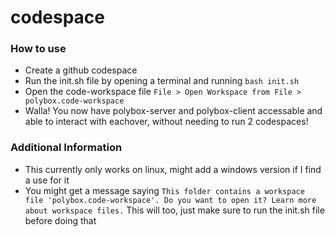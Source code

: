 # codespace
### How to use
- Create a github codespace
- Run the init.sh file by opening a terminal and running ```bash init.sh```
- Open the code-workspace file ```File > Open Workspace from File > polybox.code-workspace```
- Walla! You now have polybox-server and polybox-client accessable and able to interact with eachover, without needing to run 2 codespaces!

### Additional Information
- This currently only works on linux, might add a windows version if I find a use for it
- You might get a message saying ```This folder contains a workspace file 'polybox.code-workspace'. Do you want to open it? Learn more about workspace files.``` This will too, just make sure to run the init.sh file before doing that
